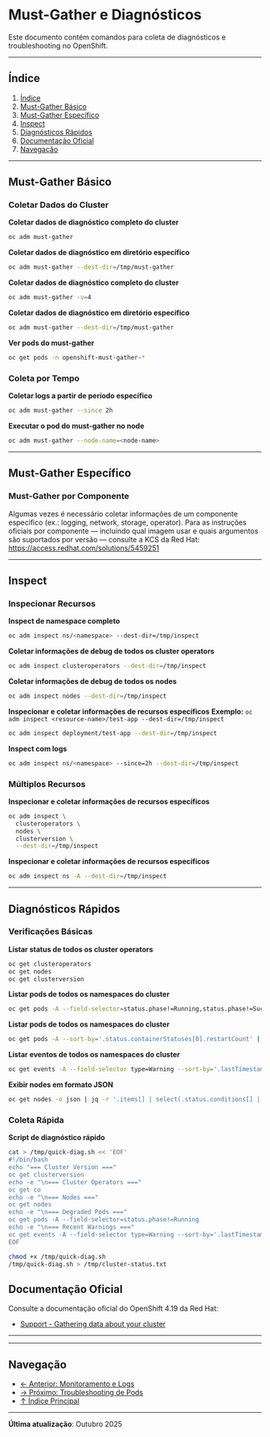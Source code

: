 # Must-Gather e Diagnósticos

Este documento contém comandos para coleta de diagnósticos e troubleshooting no OpenShift.

---

## Índice

1. [Índice](#índice)
2. [Must-Gather Básico](#must-gather-básico)
3. [Must-Gather Específico](#must-gather-específico)
4. [Inspect](#inspect)
5. [Diagnósticos Rápidos](#diagnósticos-rápidos)
6. [Documentação Oficial](#documentação-oficial)
7. [Navegação](#navegação)
---

## Must-Gather Básico

### Coletar Dados do Cluster
**Coletar dados de diagnóstico completo do cluster**

```bash ignore-test
oc adm must-gather
```

**Coletar dados de diagnóstico em diretório específico**

```bash ignore-test
oc adm must-gather --dest-dir=/tmp/must-gather
```

**Coletar dados de diagnóstico completo do cluster**

```bash ignore-test
oc adm must-gather -v=4
```

**Coletar dados de diagnóstico em diretório específico**

```bash ignore-test
oc adm must-gather --dest-dir=/tmp/must-gather
```

**Ver pods do must-gather**

```bash ignore-test
oc get pods -n openshift-must-gather-*
```

### Coleta por Tempo
**Coletar logs a partir de período específico**

```bash ignore-test
oc adm must-gather --since 2h
```

**Executar o pod do must-gather no node <node-name>**

```bash ignore-test
oc adm must-gather --node-name=<node-name>
```

---

## Must-Gather Específico

### Must-Gather por Componente

Algumas vezes é necessário coletar informações de um componente específico (ex.: logging, network, storage, operator). Para as instruções oficiais por componente — incluindo qual imagem usar e quais argumentos são suportados por versão — consulte a KCS da Red Hat:
https://access.redhat.com/solutions/5459251

---

## Inspect

### Inspecionar Recursos
**Inspect de namespace completo**

```bash ignore-test
oc adm inspect ns/<namespace> --dest-dir=/tmp/inspect
```

**Coletar informações de debug de todos os cluster operators**

```bash ignore-test
oc adm inspect clusteroperators --dest-dir=/tmp/inspect
```

**Coletar informações de debug de todos os nodes**

```bash ignore-test
oc adm inspect nodes --dest-dir=/tmp/inspect
```

**Inspecionar e coletar informações de recursos específicos**
**Exemplo:** `oc adm inspect <resource-name>/test-app --dest-dir=/tmp/inspect`

```bash ignore-test
oc adm inspect deployment/test-app --dest-dir=/tmp/inspect
```

**Inspect com logs**

```bash ignore-test
oc adm inspect ns/<namespace> --since=2h --dest-dir=/tmp/inspect
```

### Múltiplos Recursos
**Inspecionar e coletar informações de recursos específicos**

```bash ignore-test
oc adm inspect \
  clusteroperators \
  nodes \
  clusterversion \
  --dest-dir=/tmp/inspect
```

**Inspecionar e coletar informações de recursos específicos**

```bash ignore-test
oc adm inspect ns -A --dest-dir=/tmp/inspect
```

---

## Diagnósticos Rápidos

### Verificações Básicas
**Listar status de todos os cluster operators**

```bash
oc get clusteroperators
oc get nodes
oc get clusterversion
```

**Listar pods de todos os namespaces do cluster**

```bash
oc get pods -A --field-selector=status.phase!=Running,status.phase!=Succeeded
```

**Listar pods de todos os namespaces do cluster**

```bash ignore-test
oc get pods -A --sort-by='.status.containerStatuses[0].restartCount' | tail -20
```

**Listar eventos de todos os namespaces do cluster**

```bash
oc get events -A --field-selector type=Warning --sort-by='.lastTimestamp' | tail -20
```

**Exibir nodes em formato JSON**

```bash ignore-test
oc get nodes -o json | jq -r '.items[] | select(.status.conditions[] | select(.type=="Ready" and .status!="True")) | .metadata.name'
```

### Coleta Rápida
**Script de diagnóstico rápido**

```bash
cat > /tmp/quick-diag.sh << 'EOF'
#!/bin/bash
echo "=== Cluster Version ==="
oc get clusterversion
echo -e "\n=== Cluster Operators ==="
oc get co
echo -e "\n=== Nodes ==="
oc get nodes
echo -e "\n=== Degraded Pods ==="
oc get pods -A --field-selector=status.phase!=Running
echo -e "\n=== Recent Warnings ==="
oc get events -A --field-selector type=Warning --sort-by='.lastTimestamp' | tail -20
EOF
```

```bash
chmod +x /tmp/quick-diag.sh
/tmp/quick-diag.sh > /tmp/cluster-status.txt
```

## Documentação Oficial

Consulte a documentação oficial do OpenShift 4.19 da Red Hat:

- <a href="https://docs.redhat.com/en/documentation/openshift_container_platform/4.19/html/support">Support - Gathering data about your cluster</a>
---

---

## Navegação

- [← Anterior: Monitoramento e Logs](11-monitoramento-logs.md)
- [→ Próximo: Troubleshooting de Pods](13-troubleshooting-pods.md)
- [↑ Índice Principal](README.md)

---

**Última atualização**: Outubro 2025
